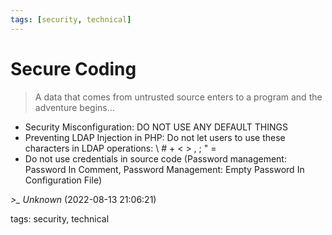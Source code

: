 ```yaml
---
tags: [security, technical]
---
```


# Secure Coding

> A data that comes from untrusted source enters to a program and the adventure begins...

- Security Misconfiguration: DO NOT USE ANY DEFAULT THINGS
- Preventing LDAP Injection in PHP: Do not let users to use these characters in LDAP operations: \ # + < > , ; " =
- Do not use credentials in source code (Password management: Password In Comment, Password Management: Empty Password In Configuration File)

*>_ Unknown* (2022-08-13 21:06:21)

tags: security, technical

